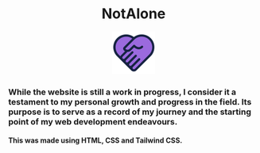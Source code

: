 <h1 align="center">NotAlone</h1>
<div align="center"><img src="https://github.com/pri-k/notalone/blob/main/inuse_img/e8207e95b9e34a3c92f98f23aba96d35.png?raw=true" ></div>

<h3> While the website is still a work in progress, I consider it a testament to my personal growth and progress in the field. Its purpose is to serve as a record of my journey and the starting point of my web development endeavours.</h3>

<h4> This was made using HTML, CSS and Tailwind CSS.</h4>
